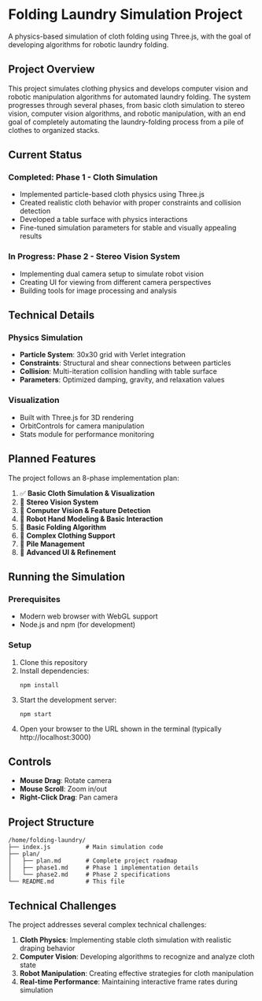 # Folding Laundry Simulation Project

A physics-based simulation of cloth folding using Three.js, with the goal of developing algorithms for robotic laundry folding.

## Project Overview

This project simulates clothing physics and develops computer vision and robotic manipulation algorithms for automated laundry folding. The system progresses through several phases, from basic cloth simulation to stereo vision, computer vision algorithms, and robotic manipulation, with an end goal of completely automating the laundry-folding process from a pile of clothes to organized stacks.

## Current Status

### Completed: Phase 1 - Cloth Simulation
- Implemented particle-based cloth physics using Three.js
- Created realistic cloth behavior with proper constraints and collision detection
- Developed a table surface with physics interactions
- Fine-tuned simulation parameters for stable and visually appealing results

### In Progress: Phase 2 - Stereo Vision System
- Implementing dual camera setup to simulate robot vision
- Creating UI for viewing from different camera perspectives
- Building tools for image processing and analysis

## Technical Details

### Physics Simulation
- **Particle System**: 30x30 grid with Verlet integration
- **Constraints**: Structural and shear connections between particles
- **Collision**: Multi-iteration collision handling with table surface
- **Parameters**: Optimized damping, gravity, and relaxation values

### Visualization
- Built with Three.js for 3D rendering
- OrbitControls for camera manipulation
- Stats module for performance monitoring

## Planned Features

The project follows an 8-phase implementation plan:

1. ✅ **Basic Cloth Simulation & Visualization**
2. 🔄 **Stereo Vision System**
3. 📅 **Computer Vision & Feature Detection**
4. 📅 **Robot Hand Modeling & Basic Interaction**
5. 📅 **Basic Folding Algorithm**
6. 📅 **Complex Clothing Support**
7. 📅 **Pile Management**
8. 📅 **Advanced UI & Refinement**

## Running the Simulation

### Prerequisites
- Modern web browser with WebGL support
- Node.js and npm (for development)

### Setup
1. Clone this repository
2. Install dependencies:
   ```
   npm install
   ```
3. Start the development server:
   ```
   npm start
   ```
4. Open your browser to the URL shown in the terminal (typically http://localhost:3000)

## Controls
- **Mouse Drag**: Rotate camera
- **Mouse Scroll**: Zoom in/out
- **Right-Click Drag**: Pan camera

## Project Structure

```
/home/folding-laundry/
├── index.js          # Main simulation code
├── plan/            
│   ├── plan.md       # Complete project roadmap
│   ├── phase1.md     # Phase 1 implementation details
│   └── phase2.md     # Phase 2 specifications
└── README.md         # This file
```

## Technical Challenges

The project addresses several complex technical challenges:

1. **Cloth Physics**: Implementing stable cloth simulation with realistic draping behavior
2. **Computer Vision**: Developing algorithms to recognize and analyze cloth state
3. **Robot Manipulation**: Creating effective strategies for cloth manipulation
4. **Real-time Performance**: Maintaining interactive frame rates during simulation